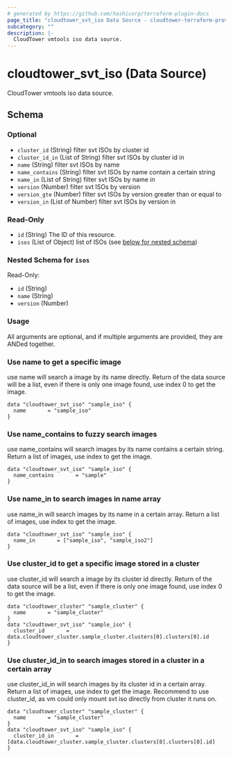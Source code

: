 ```yaml
---
# generated by https://github.com/hashicorp/terraform-plugin-docs
page_title: "cloudtower_svt_iso Data Source - cloudtower-terraform-provider"
subcategory: ""
description: |-
  CloudTower vmtools iso data source.
---
```


# cloudtower_svt_iso (Data Source)

CloudTower vmtools iso data source.



<!-- schema generated by tfplugindocs -->
## Schema

### Optional

- `cluster_id` (String) filter svt ISOs by cluster id
- `cluster_id_in` (List of String) filter svt ISOs by cluster id in
- `name` (String) filter svt ISOs by name
- `name_contains` (String) filter svt ISOs by name contain a certain string
- `name_in` (List of String) filter svt ISOs by name in
- `version` (Number) filter svt ISOs by version
- `version_gte` (Number) filter svt ISOs by version greater than or equal to
- `version_in` (List of Number) filter svt ISOs by version in

### Read-Only

- `id` (String) The ID of this resource.
- `isos` (List of Object) list of ISOs (see [below for nested schema](#nestedatt--isos))

<a id="nestedatt--isos"></a>
### Nested Schema for `isos`

Read-Only:

- `id` (String)
- `name` (String)
- `version` (Number)

### Usage

All arguments are optional, and if multiple arguments are provided, they are ANDed together.

### Use name to get a specific image

use name will search a image by its name directly. Return of the data source will be a list, even if there is only one image found, use index 0 to get the image.

```hcl
data "cloudtower_svt_iso" "sample_iso" {
  name       = "sample_iso"
}
```

### Use name_contains to fuzzy search images

use name_contains will search images by its name contains a certain string. Return a list of images, use index to get the image.

```hcl
data "cloudtower_svt_iso" "sample_iso" {
  name_contains       = "sample"
}
```

### Use name_in to search images in name array

use name_in will search images by its name in a certain array. Return a list of images, use index to get the image.

```hcl
data "cloudtower_svt_iso" "sample_iso" {
  name_in       = ["sample_iso", "sample_iso2"]
}
```

### Use cluster_id to get a specific image stored in a cluster

use cluster_id will search a image by its cluster id directly. Return of the data source will be a list, even if there is only one image found, use index 0 to get the image.

```hcl
data "cloudtower_cluster" "sample_cluster" {
  name       = "sample_cluster"
}
data "cloudtower_svt_iso" "sample_iso" {
  cluster_id       = data.cloudtower_cluster.sample_cluster.clusters[0].clusters[0].id
}
```

### Use cluster_id_in to search images stored in a cluster in a certain array

use cluster_id_in will search images by its cluster id in a certain array. Return a list of images, use index to get the image. Recommend to use cluster_id, as vm could only mount svt iso directly from cluster it runs on.

```hcl
data "cloudtower_cluster" "sample_cluster" {
  name       = "sample_cluster"
}
data "cloudtower_svt_iso" "sample_iso" {
  cluster_id_in       = [data.cloudtower_cluster.sample_cluster.clusters[0].clusters[0].id]
}
```

